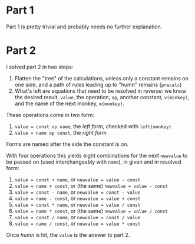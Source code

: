 # Part 1

Part 1 is pretty trivial and probably needs no further explanation.

# Part 2

I solved part 2 in two steps:

1. Flatten the "tree" of the calculations, unless only a constant remains on one side, and a path of rules leading up to "humn" remains (`precalc`)
2. What's left are equations that need to be resolved in reverse: we know the desired result, `value`, the operation, `op`, another constant, `v(monkey)`, and the name of the next monkey, `m(monkey)`.

These operations come in two form:
1. `value = const op name`, the *left form*, checked with `left(monkey)`
2. `value = name op const`, the *right form*

Forms are named after the side the constant is on.

With four operations this yields eight combinations for the next `newvalue` to be passed on (used interchangeably with `name`), in given and in resolved form:
1. `value = const + name`, or `newvalue = value - const`
2. `value = name + const`, or (the same) `newvalue = value - const`
3. `value = const - name`, or `newvalue = const - value`
4. `value = name - const`, or `newvalue = value + const`
5. `value = const * name`, or `newvalue = value / const`
6. `value = name * const`, or (the same) `newvalue = value / const`
7. `value = const / name`, or `newvalue = const / value`
8. `value = name / const`, or `newvalue = value * const`

Once *humn* is hit, the `value` is the answer to part 2.
